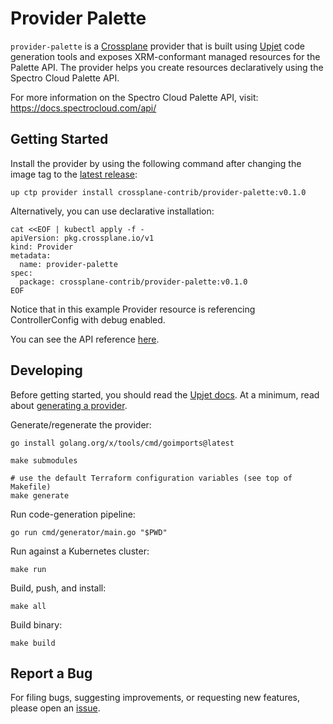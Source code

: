 # Provider Palette

`provider-palette` is a [Crossplane](https://crossplane.io/) provider that is
built using [Upjet](https://github.com/upbound/upjet) code generation tools and
exposes XRM-conformant managed resources for the Palette API. The provider helps
you create resources declaratively using the Spectro Cloud Palette API.

For more information on the Spectro Cloud Palette API, visit:
https://docs.spectrocloud.com/api/ 

## Getting Started

Install the provider by using the following command after changing the image tag
to the [latest
release](https://marketplace.upbound.io/providers/crossplane-contrib/provider-palette):
```
up ctp provider install crossplane-contrib/provider-palette:v0.1.0
```

Alternatively, you can use declarative installation:
```
cat <<EOF | kubectl apply -f -
apiVersion: pkg.crossplane.io/v1
kind: Provider
metadata:
  name: provider-palette
spec:
  package: crossplane-contrib/provider-palette:v0.1.0
EOF
```

Notice that in this example Provider resource is referencing ControllerConfig
with debug enabled.

You can see the API reference
[here](https://doc.crds.dev/github.com/crossplane-contrib/provider-palette).

## Developing

Before getting started, you should read the [Upjet docs](https://github.com/crossplane/upjet/tree/main/docs). At a minimum, read about [generating a provider](https://github.com/crossplane/upjet/blob/main/docs/generating-a-provider.md).

Generate/regenerate the provider:
```console
go install golang.org/x/tools/cmd/goimports@latest

make submodules

# use the default Terraform configuration variables (see top of Makefile)
make generate
```

Run code-generation pipeline:
```console
go run cmd/generator/main.go "$PWD"
```

Run against a Kubernetes cluster:

```console
make run
```

Build, push, and install:

```console
make all
```

Build binary:

```console
make build
```

## Report a Bug

For filing bugs, suggesting improvements, or requesting new features, please
open an [issue](https://github.com/crossplane-contrib/provider-palette/issues).
